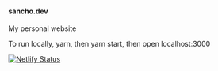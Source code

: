 #### sancho.dev
My personal website

To run locally, yarn, then yarn start, then open localhost:3000

[![Netlify Status](https://api.netlify.com/api/v1/badges/02cb09ae-3169-4daa-a763-813661f4ce05/deploy-status)](https://app.netlify.com/sites/sancho-dev/deploys)
